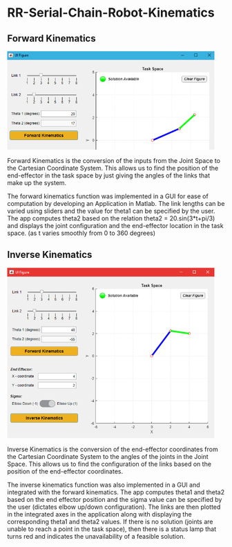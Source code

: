 # RR-Serial-Chain-Robot-Kinematics

## Forward Kinematics

<img src="forward_kinematics.png" width="480" />

Forward Kinematics is the conversion of the inputs from the Joint Space to the Cartesian Coordinate System. This allows us to find the position of the end-effector in the task space by just giving the angles of the links that make up the system. 

The forward kinematics function was implemented in a GUI for ease of computation by developing an Application in Matlab. The link lengths can be varied using sliders and the value for theta1 can be specified by the user. The app computes theta2 based on the relation theta2 = 20.sin(3*t+pi/3) and displays the joint configuration and the end-effector location in the task space. (as t varies smoothly from 0 to 360 degrees)

## Inverse Kinematics

<img src="inverse_kinematics.png" width="480" />

Inverse Kinematics is the conversion of the end-effector coordinates from the Cartesian Coordinate System to the angles of the joints in the Joint Space. This allows us to find the configuration of the links based on the position of the end-effector coordinates. 

The inverse kinematics function was also implemented in a GUI and integrated with the forward kinematics. The app computes theta1 and theta2 based on the end effector position and the sigma value can be specified by the user (dictates elbow up/down configuration). The links are then plotted in the integrated axes in the application along with displaying the corresponding theta1 and theta2 values. If there is no solution (joints are unable to reach a point in the task space), then there is a status lamp that turns red and indicates the unavailability of a feasible solution.
